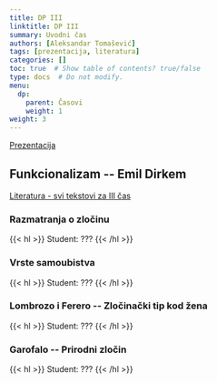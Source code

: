 ```yaml
---
title: DP III
linktitle: DP III
summary: Uvodni čas
authors: [Aleksandar Tomašević]
tags: [prezentacija, literatura]
categories: []
toc: true  # Show table of contents? true/false
type: docs  # Do not modify.
menu:
  dp:
    parent: Časovi
    weight: 1
weight: 3
---
```


[Prezentacija](/files/dp-03.pdf)

## Funkcionalizam -- Emil Dirkem

[Literatura - svi tekstovi za III čas](/files/dp-03.pdf)

### Razmatranja o zločinu

{{< hl >}} Student: ??? {{< /hl >}}

### Vrste samoubistva

{{< hl >}} Student: ??? {{< /hl >}}

### Lombrozo i Ferero -- Zločinački tip kod žena

{{< hl >}} Student: ??? {{< /hl >}}

### Garofalo -- Prirodni zločin

{{< hl >}} Student: ??? {{< /hl >}}



